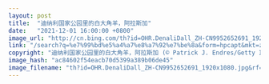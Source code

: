 ```yaml
---
layout: post
title:  "迪纳利国家公园里的白大角羊，阿拉斯加"
date:   "2021-12-01 16:00:00 +0800"
image_url: "http://cn.bing.com/th?id=OHR.DenaliDall_ZH-CN9952652691_1920x1080.jpg&rf=LaDigue_1920x1080.jpg&pid=hp"
link: "/search?q=%e7%99%bd%e5%a4%a7%e8%a7%92%e7%be%8a&form=hpcapt&mkt=zh-cn"
copyright: "迪纳利国家公园里的白大角羊，阿拉斯加 (© Patrick J. Endres/Getty Images)"
image_hash: "ac84602f54eacb70d5399a389b06de45"
image_filename: "th?id=OHR.DenaliDall_ZH-CN9952652691_1920x1080.jpg&rf=LaDigue_1920x1080.jpg&pid=hp"
---
```

